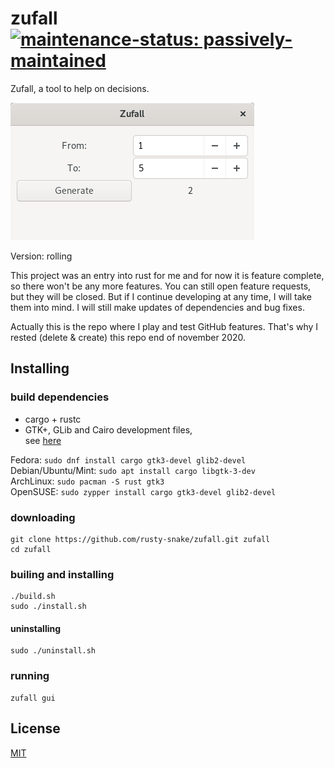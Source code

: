 # zufall [![maintenance-status: passively-maintained](https://img.shields.io/badge/maintenance--status-passively--maintained-yellowgreen)](https://gist.github.com/rusty-snake/574a91f1df9f97ec77ca308d6d731e29)

Zufall, a tool to help on decisions.

![Screenshot](screenshot.png)

Version: rolling

This project was an entry into rust for me and for now it is feature complete, so there won't be any more features.
You can still open feature requests, but they will be closed.
But if I continue developing at any time, I will take them into mind.
I will still make updates of dependencies and bug fixes.

Actually this is the repo where I play and test GitHub features.
That's why I rested (delete & create) this repo end of november 2020.

## Installing

### build dependencies

  * cargo + rustc
  * GTK+, GLib and Cairo development files,  
    see [here](http://gtk-rs.org/docs/requirements.html)

Fedora: `sudo dnf install cargo gtk3-devel glib2-devel`  
Debian/Ubuntu/Mint: `sudo apt install cargo libgtk-3-dev`  
ArchLinux: `sudo pacman -S rust gtk3`  
OpenSUSE: `sudo zypper install cargo gtk3-devel glib2-devel`

### downloading

    git clone https://github.com/rusty-snake/zufall.git zufall
    cd zufall

### builing and installing

    ./build.sh
    sudo ./install.sh

#### uninstalling

    sudo ./uninstall.sh

### running

    zufall gui

## License
[MIT](LICENSE)
